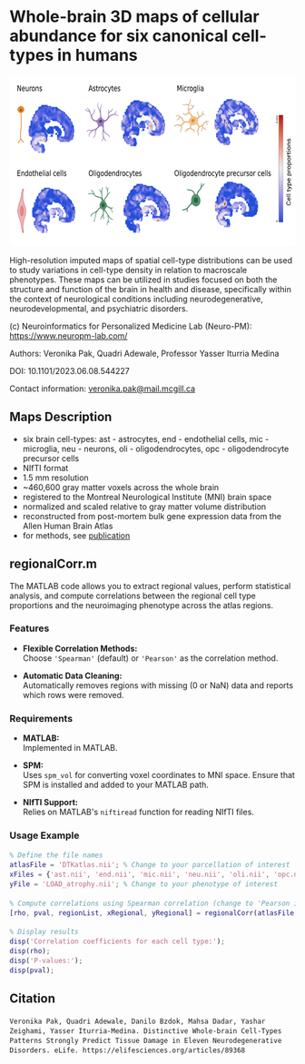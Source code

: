 # Whole-brain 3D maps of cellular abundance for six canonical cell-types in humans

<p align="center">
<img src="img.png" width="600" height="300">
</p>

High-resolution imputed maps of spatial cell-type distributions can be used to study variations in cell-type density in relation to macroscale phenotypes. These maps can be utilized in studies focused on both the structure and function of the brain in health and disease, specifically within the context of neurological conditions including neurodegenerative, neurodevelopmental, and psychiatric disorders.


(c) Neuroinformatics for Personalized Medicine Lab (Neuro-PM): https://www.neuropm-lab.com/

Authors: Veronika Pak, Quadri Adewale, Professor Yasser Iturria Medina

DOI: 10.1101/2023.06.08.544227

Contact information: veronika.pak@mail.mcgill.ca

## Maps Description
- six brain cell-types: ast - astrocytes, end - endothelial cells, mic - microglia, neu - neurons, oli - oligodendrocytes, opc - oligodendrocyte precursor cells
- NIfTI format
- 1.5 mm resolution
- ~460,600 gray matter voxels across the whole brain
- registered to the Montreal Neurological Institute (MNI) brain space
- normalized and scaled relative to gray matter volume distribution
- reconstructed from post-mortem bulk gene expression data from the Allen Human Brain Atlas
- for methods, see [publication](https://doi.org/10.1101/2023.06.08.544227)

## regionalCorr.m
The MATLAB code allows you to extract regional values, perform statistical analysis, and compute correlations between the regional cell type proportions and the neuroimaging phenotype across the atlas regions.

### Features

- **Flexible Correlation Methods:**  
  Choose `'Spearman'` (default) or `'Pearson'` as the correlation method.

- **Automatic Data Cleaning:**  
  Automatically removes regions with missing (0 or NaN) data and reports which rows were removed.

### Requirements

- **MATLAB:**  
  Implemented in MATLAB.

- **SPM:**  
  Uses `spm_vol` for converting voxel coordinates to MNI space. Ensure that SPM is installed and added to your MATLAB path.

- **NIfTI Support:**  
  Relies on MATLAB's `niftiread` function for reading NIfTI files.

### Usage Example

```matlab
% Define the file names
atlasFile = 'DTKatlas.nii'; % Change to your parcellation of interest
xFiles = {'ast.nii', 'end.nii', 'mic.nii', 'neu.nii', 'oli.nii', 'opc.nii'};
yFile = 'LOAD_atrophy.nii'; % Change to your phenotype of interest

% Compute correlations using Spearman correlation (change to 'Pearson if needed)
[rho, pval, regionList, xRegional, yRegional] = regionalCorr(atlasFile, xFiles, yFile, 'Spearman');

% Display results
disp('Correlation coefficients for each cell type:');
disp(rho);
disp('P-values:');
disp(pval);
```

## Citation
``` Veronika Pak, Quadri Adewale, Danilo Bzdok, Mahsa Dadar, Yashar Zeighami, Yasser Iturria-Medina. Distinctive Whole-brain Cell-Types Patterns Strongly Predict Tissue Damage in Eleven Neurodegenerative Disorders. eLife. https://elifesciences.org/articles/89368 ```
